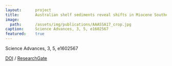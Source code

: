```yaml
---
layout:      project
title:       Australian shelf sediments reveal shifts in Miocene Southern Hemisphere westerlies
image:
  path:      /assets/img/publications/AAASSA17_crop.jpg
caption:     Science Advances, 3, 5, e1602567
featured:    true
---
```


Science Advances, 3, 5, e1602567

<a href="https://www.doi.org/10.1126/sciadv.1602567" target="_blank">DOI</a> / <a href="https://www.researchgate.net/publication/316857377_Australian_shelf_sediments_reveal_shifts_in_Miocene_Southern_Hemisphere_westerlies" target="_blank">ResearchGate</a>